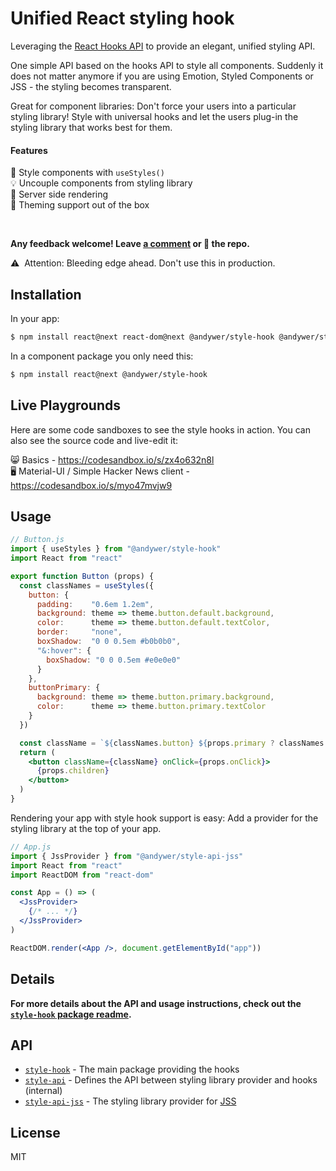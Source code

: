 # Unified React styling hook

Leveraging the [React Hooks API](https://reactjs.org/docs/hooks-intro.html) to provide an elegant, unified styling API.

One simple API based on the hooks API to style all components. Suddenly it does not matter anymore if you are using Emotion, Styled Components or JSS - the styling becomes transparent.

Great for component libraries: Don't force your users into a particular styling library! Style with universal hooks and let the users plug-in the styling library that works best for them.

#### Features

💅 Style components with `useStyles()`<br />
💡 Uncouple components from styling library<br />
🌅 Server side rendering<br />
🌈 Theming support out of the box<br />

<br />

**Any feedback welcome! Leave [a comment](https://github.com/andywer/react-usestyles/issues/2) or 🌟 the repo.**

⚠️&nbsp;&nbsp;Attention: Bleeding edge ahead. Don't use this in production.


## Installation

In your app:

```sh
$ npm install react@next react-dom@next @andywer/style-hook @andywer/style-api-jss
```

In a component package you only need this:

```sh
$ npm install react@next @andywer/style-hook
```


## Live Playgrounds

Here are some code sandboxes to see the style hooks in action. You can also see the source code and live-edit it:

😸 Basics - <https://codesandbox.io/s/zx4o632n8l><br />
🖥 Material-UI / Simple Hacker News client - <https://codesandbox.io/s/myo47mvjw9><br />


## Usage

```jsx
// Button.js
import { useStyles } from "@andywer/style-hook"
import React from "react"

export function Button (props) {
  const classNames = useStyles({
    button: {
      padding:    "0.6em 1.2em",
      background: theme => theme.button.default.background,
      color:      theme => theme.button.default.textColor,
      border:     "none",
      boxShadow:  "0 0 0.5em #b0b0b0",
      "&:hover": {
        boxShadow: "0 0 0.5em #e0e0e0"
      }
    },
    buttonPrimary: {
      background: theme => theme.button.primary.background,
      color:      theme => theme.button.primary.textColor
    }
  })

  const className = `${classNames.button} ${props.primary ? classNames.buttonPrimary : ""}`
  return (
    <button className={className} onClick={props.onClick}>
      {props.children}
    </button>
  )
}
```

Rendering your app with style hook support is easy:
Add a provider for the styling library at the top of your app.

```jsx
// App.js
import { JssProvider } from "@andywer/style-api-jss"
import React from "react"
import ReactDOM from "react-dom"

const App = () => (
  <JssProvider>
    {/* ... */}
  </JssProvider>
)

ReactDOM.render(<App />, document.getElementById("app"))
```


## Details

**For more details about the API and usage instructions, check out the [`style-hook` package readme](./packages/style-hook/README.md).**


## API

- [`style-hook`](./packages/style-hook) - The main package providing the hooks
- [`style-api`](./packages/style-api) - Defines the API between styling library provider and hooks (internal)
- [`style-api-jss`](./packages/style-api-jss) - The styling library provider for [JSS](http://cssinjs.org/)


## License

MIT
